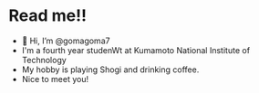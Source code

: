 # Read me!!
- 👋 Hi, I’m @gomagoma7
- I'm a fourth year studenWt at Kumamoto National Institute of Technology
- My hobby is playing Shogi and drinking coffee.
- Nice to meet you!

<!---
gomagoma7/gomagoma7 is a ✨ special ✨ repository because its `README.md` (this file) appears on your GitHub profile.
You can click the Preview link to take a look at your changes.
--->
